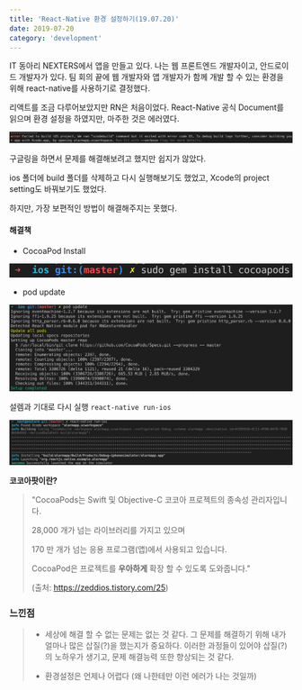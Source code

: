 ```yaml
---
title: 'React-Native 환경 설정하기(19.07.20)'
date: 2019-07-20
category: 'development'
---
```


IT 동아리 NEXTERS에서 앱을 만들고 있다.
나는 웹 프론트엔드 개발자이고, 안드로이드 개발자가 있다. 팀 회의 끝에 웹 개발자와 앱 개발자가 함께 개발 할 수 있는 환경을 위해 react-native를 사용하기로 결정했다.

리액트를 조금 다루어보았지만 RN은 처음이었다.
React-Native 공식 Document를 읽으며 환경 설정을 하였지만, 마주한 것은 에러였다.

![스크린샷 2019-07-20 오후 7.56.32](<https://raw.githubusercontent.com/juchanhwang/julog/master/content/blog/development/images/%EC%8A%A4%ED%81%AC%EB%A6%B0%EC%83%B7%202019-07-20%20%EC%98%A4%ED%9B%84%207.56.32.png>)

구글링을 하면서 문제를 해결해보려고 했지만 쉽지가 않았다.

ios 폴더에 build 폴더를 삭제하고 다시 실행해보기도 했었고, Xcode의 project setting도 바꿔보기도 했었다.

하지만, 가장 보편적인 방법이 해결해주지는 못했다.

#### 해결책

- CocoaPod Install

![스크린샷 2019-07-20 오후 7.57.19](<https://raw.githubusercontent.com/juchanhwang/julog/master/content/blog/development/images/%EC%8A%A4%ED%81%AC%EB%A6%B0%EC%83%B7%202019-07-20%20%EC%98%A4%ED%9B%84%207.57.19.png>)

- pod update

![스크린샷 2019-07-20 오후 7.57.39](<https://raw.githubusercontent.com/juchanhwang/julog/master/content/blog/development/images/%EC%8A%A4%ED%81%AC%EB%A6%B0%EC%83%B7%202019-07-20%20%EC%98%A4%ED%9B%84%207.57.39.png>)

설렘과 기대로 다시 실행 `react-native run-ios`

![스크린샷 2019-07-20 오후 7.58.16](<https://raw.githubusercontent.com/juchanhwang/julog/master/content/blog/development/images/%EC%8A%A4%ED%81%AC%EB%A6%B0%EC%83%B7%202019-07-20%20%EC%98%A4%ED%9B%84%207.58.16.png>)

**코코아팟이란?**

> "CocoaPods는 Swift 및 Objective-C 코코아 프로젝트의 종속성 관리자입니다.
>
> 28,000 개가 넘는 라이브러리를 가지고 있으며
>
> 170 만 개가 넘는 응용 프로그램(앱)에서 사용되고 있습니다.
>
> CocoaPod은 프로젝트를 **우아하게** 확장 할 수 있도록 도와줍니다."
>
> (출처: https://zeddios.tistory.com/25)

### 느낀점

> - 세상에 해결 할 수 없는 문제는 없는 것 같다. 그 문제를 해결하기 위해 내가 얼마나 많은 삽질(?)을 했는지가 중요하다. 이러한 과정들이 있어야 삽질(?)의 노하우가 생기고, 문제 해결능력 또한 향상되는 것 같다.
>
> - 환경설정은 언제나 어렵다 (왜 나한테만 이런 에러가 나는 것일까)
